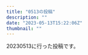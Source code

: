 ```yaml
---
title: "0513の投稿"
description: ""
date: "2023-05-13T15:22:06Z"
thumbnail: ""
---
```

20230513に行った投稿です。
<!--more-->
